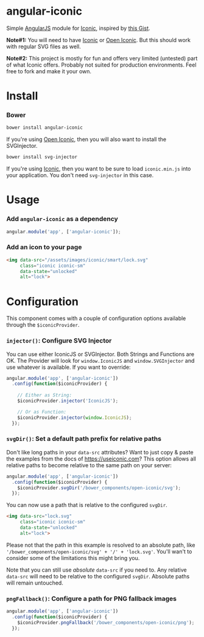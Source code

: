 angular-iconic
==============

Simple [AngularJS](https://github.com/angular/angular.js) module for [Iconic](https://useiconic.com), inspired by [this Gist](https://gist.github.com/yoshokatana/1decf68176dc9452aa14).

**Note#1:** You will need to have [Iconic](https://useiconic.com) or [Open Iconic](https://useiconic.com/open/). But this should work with regular SVG files as well.

**Note#2:** This project is mostly for fun and offers very limited (untested) part of what Iconic offers. Probably not suited for production environments. Feel free to fork and make it your own.

Install
=======

### Bower

``` bash
bower install angular-iconic
```

If you're using [Open Iconic](https://useiconic.com/open/), then you will also
want to install the SVGInjector.

``` bash
bower install svg-injector
```

If you're using [Iconic](https://useiconic.com), then you want to be sure to 
load `iconic.min.js` into your application. You don't need `svg-injector` in 
this case.

Usage
=====

### Add `angular-iconic` as a dependency

```javascript
angular.module('app', ['angular-iconic']);
```

### Add an icon to your page

```html
<img data-src="/assets/images/iconic/smart/lock.svg" 
     class="iconic iconic-sm" 
     data-state="unlocked" 
     alt="lock">
```

Configuration
=====

This component comes with a couple of configuration options available through 
the `$iconicProvider`.

### `injector()`: Configure SVG Injector

You can use either IconicJS or SVGInjector. Both Strings and Functions are OK.
The Provider will look for `window.IconicJS` and `window.SVGInjector` and use
whatever is available. If you want to override:

```javascript
angular.module('app', ['angular-iconic'])
  .config(function($iconicProvider) {
    
    // Either as String:
    $iconicProvider.injector('IconicJS');

    // Or as Function:
    $iconicProvider.injector(window.IconicJS);
  });
```

### `svgDir()`: Set a default path prefix for relative paths

Don't like long paths in your `data-src` attributes? Want to just copy & paste 
the examples from the docs of https://useiconic.com? This option allows all 
relative paths to become relative to the same path on your server:

```javascript
angular.module('app', ['angular-iconic'])
  .config(function($iconicProvider) {
    $iconicProvider.svgDir('/bower_components/open-iconic/svg');
  });
```

You can now use a path that is relative to the configured `svgDir`.

```html
<img data-src="lock.svg" 
     class="iconic iconic-sm" 
     data-state="unlocked" 
     alt="lock">
```

Please not that the path in this example is resolved to an absolute path, like `'/bower_components/open-iconic/svg' + '/' + 'lock.svg'`. You'll wan't to consider some of the limitations this might bring you.

Note that you can still use _absolute_ `data-src` if you need to. Any relative `data-src` will need to be relative to the configured `svgDir`. Absolute paths will remain untouched.

### `pngFallback()`: Configure a path for PNG fallback images

```javascript
angular.module('app', ['angular-iconic'])
  .config(function($iconicProvider) {
    $iconicProvider.pngFallback('/bower_components/open-iconic/png');
  });
```
